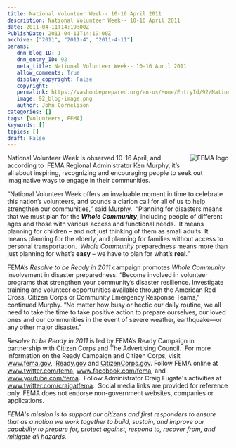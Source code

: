 ```yaml
---
title: National Volunteer Week-- 10-16 April 2011
description: National Volunteer Week-- 10-16 April 2011
date: 2011-04-11T14:19:00Z
PublishDate: 2011-04-11T14:19:00Z
archive: ["2011", "2011-4", "2011-4-11"]
params:
   dnn_blog_ID: 1
   dnn_entry_ID: 92
   meta_title: National Volunteer Week-- 10-16 April 2011
   allow_comments: True
   display_copyright: False
   copyright: 
   permalink: https://vashonbeprepared.org/en-us/Home/EntryId/92/National-Volunteer-Week-10-16-April-2011
   image: 92_blog-image.png
   author: John Cornelison
categories: []
tags: [Volunteers, FEMA]
keywords: []
topics: []
draft: False
---
```


<p><a href="http://www.fema.gov"><img border="0" alt="FEMA logo" align="right" style="margin: 0px 0px 6px 6px; display: inline; float: right" src="http://www.fema.gov/img/fema_logo_small.png" /></a>National Volunteer Week is observed 10-16 April, and according to&#160; FEMA Regional Administrator Ken Murphy, it’s all about inspiring, recognizing and encouraging people to seek out imaginative ways to engage in their communities.</p>
<p>“National Volunteer Week offers an invaluable moment in time to celebrate this nation’s volunteers, and sounds a clarion call for all of us to help strengthen our communities,” said Murphy.&#160; “Planning for disasters means that we must plan for the <strong><em>Whole Community</em></strong>, including people of different ages and those with various access and functional needs.&#160; It means planning for children – and not just thinking of them as small adults. It means planning for the elderly, and planning for families without access to personal transportation.&#160; <em>Whole Community</em> preparedness means more than just planning for what’s <strong>easy</strong> – we have to plan for what’s <strong>real</strong>.”</p>
<p>FEMA’s <em>Resolve to be Ready in 2011</em> campaign promotes <em>Whole Community</em> involvement in disaster preparedness. “Become involved in volunteer programs that strengthen your community’s disaster resilience. Investigate training and volunteer opportunities available through the American Red Cross, Citizen Corps or Community Emergency Response Teams,” continued Murphy. “No matter how busy or hectic our daily routine, we all need to take the time to take positive action to prepare ourselves, our loved ones and our communities in the event of severe weather, earthquake—or any other major disaster.”</p>
<p><em>Resolve to be Ready in 2011</em> is led by FEMA’s Ready Campaign in partnership with Citizen Corps and The Advertising Council.&#160; For more information on the Ready Campaign and Citizen Corps, visit&#160; <a href="http://www.fema.gov/">www.fema.gov</a>,&#160; <a href="http://www.ready.gov">Ready.gov</a> and <a href="http://www.citizencorps.gov">CitizenCorps.gov</a>. Follow FEMA online at <a href="http://www.fema.gov/goodbye/goodbye.jsp?url=http://www.twitter.com/fema">www.twitter.com/fema</a>, <a href="http://www.fema.gov/goodbye/goodbye.jsp?url=http://www.facebook.com/fema">www.facebook.com/fema</a>, and <a href="http://www.fema.gov/goodbye/goodbye.jsp?url=http://www.youtube.com/fema">www.youtube.com/fema</a>.&#160; Follow Administrator Craig Fugate's activities at <a href="http://www.fema.gov/goodbye/goodbye.jsp?url=http://www.twitter.com/craigatfema">www.twitter.com/craigatfema</a>.&#160; Social media links are provided for reference only. FEMA does not endorse non-government websites, companies or applications.</p>
<p><em>FEMA's mission is to support our citizens and first responders to ensure that as a nation we work together to build, sustain, and improve our capability to prepare for, protect against, respond to, recover from, and mitigate all hazards.</em></p>
